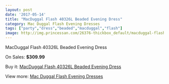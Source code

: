 ```yaml
---
layout: post
date: '2017-05-14'
title: "MacDuggal Flash 40326L Beaded Evening Dress"
category: Mac Duggal Flash Evening Dresses
tags: ["party","dress","beaded","macduggal","flash"]
image: http://img.princessan.com/26376-thickbox_default/macduggal-flash-40326l-beaded-evening-dress.jpg
---
```

MacDuggal Flash 40326L Beaded Evening Dress

On Sales: **$309.99**
<a href="https://www.princessan.com/en/12119-macduggal-flash-40326l-beaded-evening-dress.html"><amp-img layout="responsive" width="600" height="600" src="//img.princessan.com/26376-thickbox_default/macduggal-flash-40326l-beaded-evening-dress.jpg" alt="MacDuggal Flash 40326L Beaded Evening Dress 0" /></a>
<a href="https://www.princessan.com/en/12119-macduggal-flash-40326l-beaded-evening-dress.html"><amp-img layout="responsive" width="600" height="600" src="//img.princessan.com/26377-thickbox_default/macduggal-flash-40326l-beaded-evening-dress.jpg" alt="MacDuggal Flash 40326L Beaded Evening Dress 1" /></a>

Buy it: [MacDuggal Flash 40326L Beaded Evening Dress](https://www.princessan.com/en/12119-macduggal-flash-40326l-beaded-evening-dress.html "MacDuggal Flash 40326L Beaded Evening Dress")

View more: [Mac Duggal Flash Evening Dresses](https://www.princessan.com/en/86- "Mac Duggal Flash Evening Dresses")